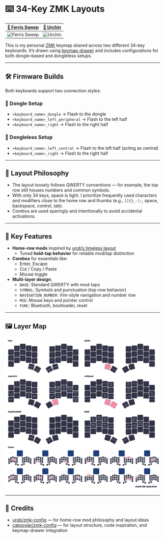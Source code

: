 # ⌨️ 34-Key ZMK Layouts

| [🦀 Ferris Sweep](https://github.com/davidphilipbarr/Sweep) | [🪸 Urchin](https://github.com/duckyb/urchin) |
|-------------------------------------------------------------|--------------------------------------------------|
| <img width="200" height="200" alt="Ferris Sweep" src="https://github.com/user-attachments/assets/b81f97ac-0166-47d5-a392-54801568a16a" /> | <img width="200" height="200" alt="Urchin" src="https://github.com/user-attachments/assets/3eb89138-079e-4ab2-a906-678a655aec41"  /> |

This is my personal [ZMK](https://zmk.dev/) keymap shared across two different 34-key keyboards. It’s drawn using [keymap-drawer](https://github.com/caksoylar/keymap-drawer) and includes configurations for both dongle-based and dongleless setups.

---

## 🛠️ Firmware Builds

Both keyboards support two connection styles:

### 🔌 Dongle Setup

- `<keyboard_name>_dongle` → Flash to the dongle  
- `<keyboard_name>_left_peripheral` → Flash to the left half  
- `<keyboard_name>_right` → Flash to the right half  

### 📶 Dongleless Setup

- `<keyboard_name>_left_central` → Flash to the left half (acting as central)  
- `<keyboard_name>_right` → Flash to the right half  

---

## 🧠 Layout Philosophy

- The layout loosely follows QWERTY conventions — for example, the top row still houses numbers and common symbols.
- With only 34 keys, space is tight. I prioritize frequently used characters and modifiers close to the home row and thumbs (e.g., `[]{}_-|:`, space, backspace, control, tab).
- Combos are used sparingly and intentionally to avoid accidental activations.

---

## 🎯 Key Features

- **Home-row mods** inspired by [urob’s timeless layout](https://github.com/urob/zmk-config)  
  - Tuned **hold-tap behavior** for reliable mod/tap distinction
- **Combos** for essentials like:
  - Enter, Escape  
  - Cut / Copy / Paste  
  - Mouse toggle  
- **Multi-layer design**:
  - `BASE`: Standard QWERTY with mod-taps  
  - `SYMBOL`: Symbols and punctuation (top-row behavior)  
  - `NAVIGATION_NUMBER`: Vim-style navigation and number row  
  - `MSE`: Mouse keys and pointer control  
  - `FUNC`: Bluetooth, bootloader, reset  

---

## 🖼️ Layer Map

<p align="center">
  <img src="./keymap-drawer/cradio.svg" alt="Keymap diagram" width="1024">
</p>

---

## 🙌 Credits

- [urob/zmk-config](https://github.com/urob/zmk-config) — for home-row mod philosophy and layout ideas  
- [caksoylar/zmk-config](https://github.com/caksoylar/zmk-config) — for layout structure, code inspiration, and keymap-drawer integration  
